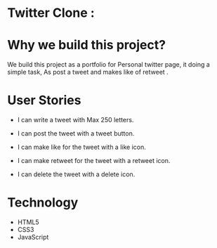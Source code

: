 
# Twitter Clone :


# Why we build this project?
We build this project as a portfolio for Personal twitter page, it doing a simple task, As post a tweet and makes like of retweet .


# User Stories

* I can write a tweet with Max 250 letters.

* I can post the tweet  with a tweet button.

* I can make like for the tweet  with a like icon.

* I can make retweet for the tweet  with a retweet icon.

* I can delete   the tweet  with a delete icon.




# Technology
* HTML5
* CSS3
* JavaScript


